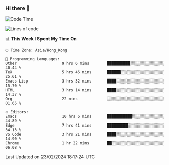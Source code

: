 ### Hi there 👋

<!--
**nicehiro/nicehiro** is a ✨ _special_ ✨ repository because its `README.md` (this file) appears on your GitHub profile.

Here are some ideas to get you started:

- 🔭 I’m currently working on ...
- 🌱 I’m currently learning ...
- 👯 I’m looking to collaborate on ...
- 🤔 I’m looking for help with ...
- 💬 Ask me about ...
- 📫 How to reach me: ...
- 😄 Pronouns: ...
- ⚡ Fun fact: ...
-->

<!--START_SECTION:waka-->
![Code Time](http://img.shields.io/badge/Code%20Time-251%20hrs%2040%20mins-blue)

![Lines of code](https://img.shields.io/badge/From%20Hello%20World%20I%27ve%20Written-2.6%20million%20lines%20of%20code-blue)

📊 **This Week I Spent My Time On** 

```text
🕑︎ Time Zone: Asia/Hong_Kong

💬 Programming Languages: 
Other                    9 hrs 6 mins        ██████████░░░░░░░░░░░░░░░   40.44 % 
TeX                      5 hrs 46 mins       ██████░░░░░░░░░░░░░░░░░░░   25.61 % 
Emacs Lisp               3 hrs 32 mins       ████░░░░░░░░░░░░░░░░░░░░░   15.70 % 
HTML                     3 hrs 14 mins       ████░░░░░░░░░░░░░░░░░░░░░   14.37 % 
Org                      22 mins             ░░░░░░░░░░░░░░░░░░░░░░░░░   01.65 % 

🔥 Editors: 
Emacs                    10 hrs 6 mins       ███████████░░░░░░░░░░░░░░   44.89 % 
Edge                     7 hrs 41 mins       █████████░░░░░░░░░░░░░░░░   34.13 % 
VS Code                  3 hrs 21 mins       ████░░░░░░░░░░░░░░░░░░░░░   14.90 % 
Chrome                   1 hr 22 mins        ██░░░░░░░░░░░░░░░░░░░░░░░   06.08 % 
```


 Last Updated on 23/02/2024 18:17:24 UTC
<!--END_SECTION:waka-->
